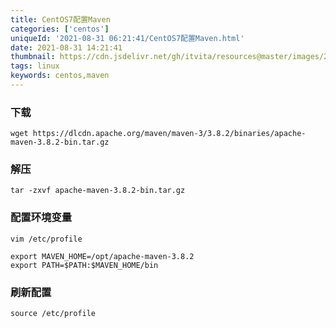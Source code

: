 ```yaml
---
title: CentOS7配置Maven
categories: ['centos']
uniqueId: '2021-08-31 06:21:41/CentOS7配置Maven.html'
date: 2021-08-31 14:21:41
thumbnail: https://cdn.jsdelivr.net/gh/itvita/resources@master/images/20210913100605.jpeg
tags: linux
keywords: centos,maven
---
```


### 下载
```
wget https://dlcdn.apache.org/maven/maven-3/3.8.2/binaries/apache-maven-3.8.2-bin.tar.gz
```

### 解压
```
tar -zxvf apache-maven-3.8.2-bin.tar.gz
```

### 配置环境变量

```
vim /etc/profile

export MAVEN_HOME=/opt/apache-maven-3.8.2
export PATH=$PATH:$MAVEN_HOME/bin
```

### 刷新配置
```
source /etc/profile
```
